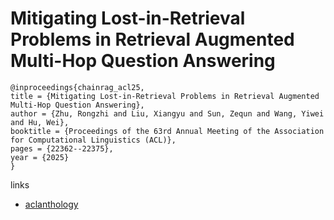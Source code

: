 # Mitigating Lost-in-Retrieval Problems in Retrieval Augmented Multi-Hop Question Answering

```
@inproceedings{chainrag_acl25,
title = {Mitigating Lost-in-Retrieval Problems in Retrieval Augmented Multi-Hop Question Answering},
author = {Zhu, Rongzhi and Liu, Xiangyu and Sun, Zequn and Wang, Yiwei and Hu, Wei},
booktitle = {Proceedings of the 63rd Annual Meeting of the Association for Computational Linguistics (ACL)},
pages = {22362--22375},
year = {2025}
}
```

links
- [aclanthology](https://aclanthology.org/2025.acl-long.1089/)
